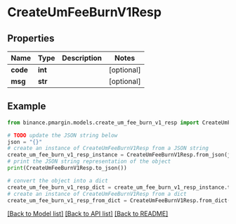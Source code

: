 # CreateUmFeeBurnV1Resp


## Properties

Name | Type | Description | Notes
------------ | ------------- | ------------- | -------------
**code** | **int** |  | [optional] 
**msg** | **str** |  | [optional] 

## Example

```python
from binance.pmargin.models.create_um_fee_burn_v1_resp import CreateUmFeeBurnV1Resp

# TODO update the JSON string below
json = "{}"
# create an instance of CreateUmFeeBurnV1Resp from a JSON string
create_um_fee_burn_v1_resp_instance = CreateUmFeeBurnV1Resp.from_json(json)
# print the JSON string representation of the object
print(CreateUmFeeBurnV1Resp.to_json())

# convert the object into a dict
create_um_fee_burn_v1_resp_dict = create_um_fee_burn_v1_resp_instance.to_dict()
# create an instance of CreateUmFeeBurnV1Resp from a dict
create_um_fee_burn_v1_resp_from_dict = CreateUmFeeBurnV1Resp.from_dict(create_um_fee_burn_v1_resp_dict)
```
[[Back to Model list]](../README.md#documentation-for-models) [[Back to API list]](../README.md#documentation-for-api-endpoints) [[Back to README]](../README.md)



